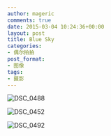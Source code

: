 ```yaml
---
author: mageric
comments: true
date: 2015-03-04 10:24:36+00:00
layout: post
title: Blue Sky
categories:
- 偶尔拍拍
post_format:
- 图像
tags:
- 摄影
---
```


![DSC_0488](http://7xvk1t.com1.z0.glb.clouddn.com/image/photos/DSC_0452.jpg)

![DSC_0452](http://7xvk1t.com1.z0.glb.clouddn.com/image/photos/DSC_0488.jpg)

![DSC_0492](http://7xvk1t.com1.z0.glb.clouddn.com/image/photos/DSC_0492.jpg)
